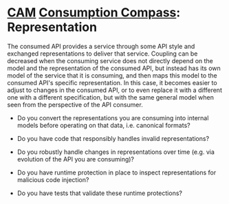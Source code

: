 # [CAM](../../) [Consumption Compass](../): Representation

The consumed API provides a service through some API style and exchanged representations to deliver that service. Coupling can be decreased when the consuming service does not directly depend on the model and the representation of the consumed API, but instead has its own model of the service that it is consuming, and then maps this model to the consumed API's specific representation. In this case, it becomes easier to adjust to changes in the consumed API, or to even replace it with a different one with a different specification, but with the same general model when seen from the perspective of the API consumer.

* Do you convert the representations you are consuming into internal models before operating on that data, i.e. canonical formats?
   
* Do you have code that responsibly handles invalid representations?
  
* Do you robustly handle changes in representations over time (e.g. via evolution of the API you are consuming)?
  
* Do you have runtime protection in place to inspect representations for malicious code injection?
  
* Do you have tests that validate these runtime protections?
 
